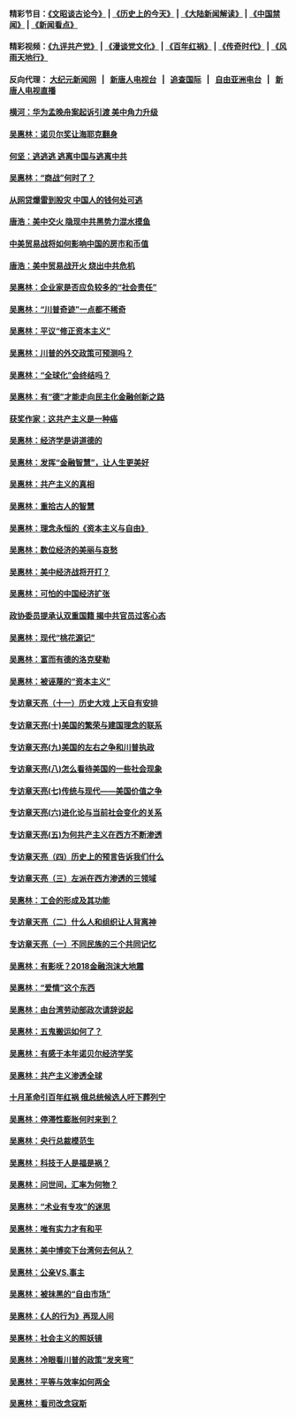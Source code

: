 #### 精彩节目：[《文昭谈古论今》](http://155.138.201.177/wenzhao) | [《历史上的今天》](http://155.138.201.177/today-in-history) | [《大陆新闻解读》](http://155.138.201.177/ntdtv-comedy) | [《中国禁闻》](http://155.138.201.177/ntdtv-news) | [《新闻看点》](http://155.138.201.177/news-insight) 

 #### 精彩视频：[《九评共产党》](http://155.138.201.177:10000/videos/jiuping) | [《漫谈党文化》](http://155.138.201.177:10000/videos/mtdwh) | [《百年红祸》](http://155.138.201.177:10000/videos/bnhh) | [《传奇时代》](http://155.138.201.177:10000/videos/legend) | [《风雨天地行》](http://155.138.201.177:10000/videos/fytdx) 

 #### 反向代理： [大纪元新闻网](http://155.138.201.177:10080/) &nbsp;&nbsp;|&nbsp;&nbsp; [新唐人电视台](http://155.138.201.177:8000/) &nbsp;&nbsp;|&nbsp;&nbsp; [追查国际](http://155.138.201.177:10010/) &nbsp;&nbsp;|&nbsp;&nbsp; [自由亚洲电台](http://155.138.201.177:9800/) &nbsp;&nbsp;|&nbsp;&nbsp; [新唐人电视直播](http://155.138.201.177/) 

#### [横河：华为孟晚舟案起诉引渡 美中角力升级](../pages/nsc423/n11027230.md?t=02192137) 

#### [吴惠林：诺贝尔奖让海耶克翻身](../pages/nsc423/n10890049.md?t=02192137) 

#### [何坚：逃逃逃 逃离中国与逃离中共](../pages/nsc423/n10592891.md?t=02192137) 

#### [吴惠林：“商战”何时了？](../pages/nsc423/n10573558.md?t=02192137) 

#### [从网贷爆雷到股灾 中国人的钱何处可逃](../pages/nsc423/n10572800.md?t=02192137) 

#### [唐浩：美中交火 隐现中共黑势力混水摸鱼](../pages/nsc423/n10544040.md?t=02192137) 

#### [中美贸易战将如何影响中国的房市和币值](../pages/nsc423/n10543697.md?t=02192137) 

#### [唐浩：美中贸易战开火 烧出中共危机](../pages/nsc423/n10540126.md?t=02192137) 

#### [吴惠林：企业家是否应负较多的“社会责任”](../pages/nsc423/n10535022.md?t=02192137) 

#### [吴惠林：“川普奇迹”一点都不稀奇](../pages/nsc423/n10512808.md?t=02192137) 

#### [吴惠林：平议“修正资本主义”](../pages/nsc423/n10495724.md?t=02192137) 

#### [吴惠林：川普的外交政策可预测吗？](../pages/nsc423/n10462387.md?t=02192137) 

#### [吴惠林：“全球化”会终结吗？](../pages/nsc423/n10452838.md?t=02192137) 

#### [吴惠林：有“德”才能走向民主化金融创新之路](../pages/nsc423/n10432292.md?t=02192137) 

#### [获奖作家：这共产主义是一种癌](../pages/nsc423/n10431541.md?t=02192137) 

#### [吴惠林：经济学是讲道德的](../pages/nsc423/n10398014.md?t=02192137) 

#### [吴惠林：发挥“金融智慧”，让人生更美好](../pages/nsc423/n10375019.md?t=02192137) 

#### [吴惠林：共产主义的真相](../pages/nsc423/n10351394.md?t=02192137) 

#### [吴惠林：重拾古人的智慧](../pages/nsc423/n10337691.md?t=02192137) 

#### [吴惠林：理念永恒的《资本主义与自由》](../pages/nsc423/n10316274.md?t=02192137) 

#### [吴惠林：数位经济的美丽与哀愁](../pages/nsc423/n10292946.md?t=02192137) 

#### [吴惠林：美中经济战将开打？](../pages/nsc423/n10258825.md?t=02192137) 

#### [吴惠林：可怕的中国经济扩张](../pages/nsc423/n10219147.md?t=02192137) 

#### [政协委员提承认双重国籍 揭中共官员过客心态](../pages/nsc423/n10208809.md?t=02192137) 

#### [吴惠林：现代“桃花源记”](../pages/nsc423/n10185234.md?t=02192137) 

#### [吴惠林：富而有德的洛克斐勒](../pages/nsc423/n10142264.md?t=02192137) 

#### [吴惠林：被诬蔑的“资本主义”](../pages/nsc423/n10124816.md?t=02192137) 

#### [专访章天亮（十一）历史大戏 上天自有安排](../pages/nsc423/n10094905.md?t=02192137) 

#### [专访章天亮(十)美国的繁荣与建国理念的联系](../pages/nsc423/n10094899.md?t=02192137) 

#### [专访章天亮(九)美国的左右之争和川普执政](../pages/nsc423/n10094889.md?t=02192137) 

#### [专访章天亮(八)怎么看待美国的一些社会现象](../pages/nsc423/n10094857.md?t=02192137) 

#### [专访章天亮(七)传统与现代——美国价值之争](../pages/nsc423/n10093140.md?t=02192137) 

#### [专访章天亮(六)进化论与当前社会变化的关系](../pages/nsc423/n10092036.md?t=02192137) 

#### [专访章天亮(五)为何共产主义在西方不断渗透](../pages/nsc423/n10083620.md?t=02192137) 

#### [专访章天亮（四）历史上的预言告诉我们什么](../pages/nsc423/n10083606.md?t=02192137) 

#### [专访章天亮（三）左派在西方渗透的三领域](../pages/nsc423/n10081115.md?t=02192137) 

#### [吴惠林：工会的形成及其功能](../pages/nsc423/n10080633.md?t=02192137) 

#### [专访章天亮（二）什么人和组织让人背离神](../pages/nsc423/n10076637.md?t=02192137) 

#### [专访章天亮（一）不同民族的三个共同记忆](../pages/nsc423/n10074188.md?t=02192137) 

#### [吴惠林：有影呒？2018金融泡沫大地震](../pages/nsc423/n10040534.md?t=02192137) 

#### [吴惠林：“爱情”这个东西](../pages/nsc423/n10019423.md?t=02192137) 

#### [吴惠林：由台湾劳动部政次请辞说起](../pages/nsc423/n9979679.md?t=02192137) 

#### [吴惠林：五鬼搬运如何了？](../pages/nsc423/n9925338.md?t=02192137) 

#### [吴惠林：有感于本年诺贝尔经济学奖](../pages/nsc423/n9871883.md?t=02192137) 

#### [吴惠林：共产主义渗透全球](../pages/nsc423/n9812748.md?t=02192137) 

#### [十月革命引百年红祸 俄总统候选人吁下葬列宁](../pages/nsc423/n9810182.md?t=02192137) 

#### [吴惠林：停滞性膨胀何时来到？](../pages/nsc423/n9764136.md?t=02192137) 

#### [吴惠林：央行总裁模范生](../pages/nsc423/n9728134.md?t=02192137) 

#### [吴惠林：科技于人是福是祸？](../pages/nsc423/n9672982.md?t=02192137) 

#### [吴惠林：问世间，汇率为何物？](../pages/nsc423/n9621788.md?t=02192137) 

#### [吴惠林：“术业有专攻”的迷思](../pages/nsc423/n9580363.md?t=02192137) 

#### [吴惠林：唯有实力才有和平](../pages/nsc423/n9529599.md?t=02192137) 

#### [吴惠林：美中博奕下台湾何去何从？](../pages/nsc423/n9483598.md?t=02192137) 

#### [吴惠林：公亲VS.事主](../pages/nsc423/n9425637.md?t=02192137) 

#### [吴惠林：被抹黑的“自由市场”](../pages/nsc423/n9351545.md?t=02192137) 

#### [吴惠林：《人的行为》再现人间](../pages/nsc423/n9296339.md?t=02192137) 

#### [吴惠林：社会主义的照妖镜](../pages/nsc423/n9243460.md?t=02192137) 

#### [吴惠林：冷眼看川普的政策“发夹弯”](../pages/nsc423/n9120684.md?t=02192137) 

#### [吴惠林：平等与效率如何两全](../pages/nsc423/n9075430.md?t=02192137) 

#### [吴惠林：看司改念寇斯](../pages/nsc423/n9024915.md?t=02192137) 

